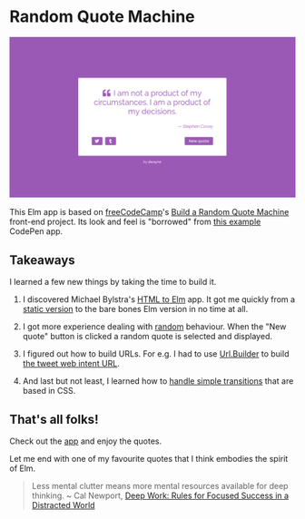 # Random Quote Machine

![A screenshot of the Random Quote Machine](/random-quote-machine.png)

This Elm app is based on [freeCodeCamp](https://www.freecodecamp.com/)'s
[Build a Random Quote Machine](https://learn.freecodecamp.org/front-end-libraries/front-end-libraries-projects/build-a-random-quote-machine/)
front-end project. Its look and feel is "borrowed" from
[this example](https://codepen.io/freeCodeCamp/full/qRZeGZ) CodePen app.

## Takeaways

I learned a few new things by taking the time to build it.

1. I discovered Michael Bylstra's [HTML to Elm](http://mbylstra.github.io/html-to-elm/)
app. It got me quickly from a
[static version](https://github.com/dwayne/elm-random-quote-machine/commit/cee9a531432dd119d6679376ee65376c5a68216e)
to the bare bones Elm version in no time at all.

2. I got more experience dealing with
[random](https://github.com/dwayne/elm-random-quote-machine/commit/21810eb133ab6d28962c3b92f33ebedbb2174a86)
behaviour. When the "New quote" button is clicked a random quote is selected and
displayed.

3. I figured out how to build URLs. For e.g. I had to use
[Url.Builder](https://package.elm-lang.org/packages/elm/url/1.0.0/Url-Builder)
to build
[the tweet web intent URL](https://github.com/dwayne/elm-random-quote-machine/commit/5437a5396c425de31ba30133b8086d041c2a5446#diff-de84bd170bc37fbce0a7076c0125dd29R80).

4. And last but not least, I learned how to
[handle simple transitions](https://github.com/dwayne/elm-random-quote-machine/commit/d88518b2e9d9a7efb5e2a732456d88486efb7625)
that are based in CSS.

## That's all folks!

Check out the [app](https://dwayne.github.io/elm-random-quote-machine/) and enjoy the quotes.

Let me end with one of my favourite quotes that I think embodies the spirit of
Elm.

> Less mental clutter means more mental resources available for deep thinking. ~ Cal Newport, [Deep Work: Rules for Focused Success in a Distracted World](http://www.calnewport.com/books/deep-work/)
